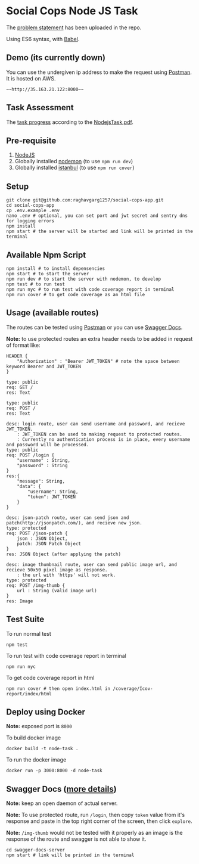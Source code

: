 # Social Cops Node JS Task

The [problem statement](https://github.com/raghavgarg1257/social-cops-app/blob/master/NodejsTask.pdf) has been uploaded in the repo.

Using ES6 syntax, with [Babel](http://babeljs.io/).


## Demo (its currently down)
You can use the undergiven ip address to make the request using [Postman](https://chrome.google.com/webstore/detail/postman/fhbjgbiflinjbdggehcddcbncdddomop?hl=en). It is hosted on AWS.

    ~~http://35.163.21.122:8000~~


## Task Assessment
The [task progress](https://github.com/raghavgarg1257/social-cops-app/blob/master/TaskAssessment.md) according to the [NodejsTask.pdf](https://github.com/raghavgarg1257/social-cops-app/blob/master/NodejsTask.pdf).


## Pre-requisite
1. [NodeJS](https://nodejs.org/en/)
2. Globally installed [nodemon](https://nodemon.io/) (to use `npm run dev`)
3. Globally installed [istanbul](https://istanbul.js.org/) (to use `npm run cover`)


## Setup
    git clone git@github.com:raghavgarg1257/social-cops-app.git
    cd social-cops-app
    cp .env.example .env
    nano .env # optional, you can set port and jwt secret and sentry dns for logging errors
    npm install
    npm start # the server will be started and link will be printed in the terminal


## Available Npm Script
    npm install # to install depensencies
    npm start # to start the server
    npm run dev # to start the server with nodemon, to develop
    npm test # to run test
    npm run nyc # to run test with code coverage report in terminal
    npm run cover # to get code coverage as an html file


## Usage (available routes)
The routes can be tested using [Postman](https://chrome.google.com/webstore/detail/postman/fhbjgbiflinjbdggehcddcbncdddomop?hl=en) or you can use [Swagger Docs](https://github.com/raghavgarg1257/social-cops-app/tree/master/swagger-docs-server).

**Note:** to use protected routes an extra header needs to be added in request of format like:
```
HEADER {
    "Authorization" : "Bearer JWT_TOKEN" # note the space between keyword Bearer and JWT_TOKEN
}
```
```
type: public
req: GET /
res: Text
```
```
type: public
req: POST /
res: Text
```
```
desc: login route, user can send username and password, and recieve JWT_TOKEN.
    : JWT_TOKEN can be used to making request to protected routes.
    : Currently no authentication process is in place, every username and password will be processed.
type: public
req: POST /login {
    "username" : String,
    "password" : String
}
res:{
    "message": String,
    "data": {
        "username": String,
        "token": JWT_TOKEN
    }
}
```
```
desc: json-patch route, user can send json and patch(http://jsonpatch.com/), and recieve new json.
type: protected
req: POST /json-patch {
    json : JSON Object,
    patch: JSON Patch Object
}
res: JSON Object (after applying the patch)
```
```
desc: image thumbnail route, user can send public image url, and recieve 50x50 pixel image as response.
    : the url with 'https' will not work.
type: protected
req: POST /img-thumb {
    url : String (valid image url)
}
res: Image
```

## Test Suite
To run normal test

    npm test

To run test with code coverage report in terminal

    npm run nyc

To get code coverage report in html

    npm run cover # then open index.html in /coverage/Icov-report/index/html


## Deploy using Docker
**Note:** exposed port is `8000`

To build docker image

    docker build -t node-task .

To run the docker image

    docker run -p 3000:8000 -d node-task


## Swagger Docs ([more details](https://github.com/raghavgarg1257/social-cops-app/tree/master/swagger-docs-server))
**Note:** keep an open daemon of actual server.

**Note:** To use protected route, run `/login`, then copy `token` value from it's response and paste in the top right corner of the screen, then click `explore`.

**Note:** `/img-thumb` would not be tested with it properly as an image is the response of the route and swagger is not able to show it.

    cd swagger-docs-server
    npm start # link will be printed in the terminal
